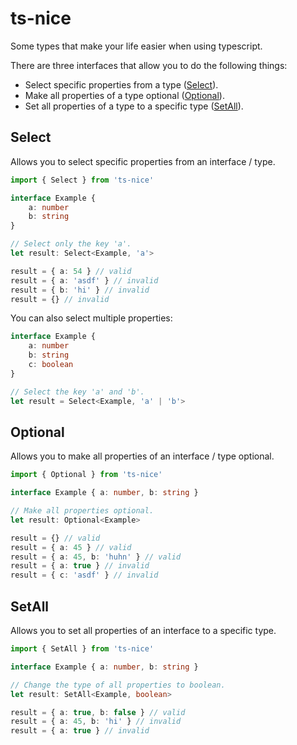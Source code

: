 # ts-nice

Some types that make your life easier when using typescript.

There are three interfaces that allow you to do the following things:
- Select specific properties from a type ([Select](#select)).
- Make all properties of a type optional ([Optional](#optional)).
- Set all properties of a type to a specific type ([SetAll](#setall)).

## Select

Allows you to select specific properties from an interface / type.

```typescript
import { Select } from 'ts-nice'

interface Example {
	a: number
	b: string
}

// Select only the key 'a'.
let result: Select<Example, 'a'>

result = { a: 54 } // valid
result = { a: 'asdf' } // invalid
result = { b: 'hi' } // invalid
result = {} // invalid
```

You can also select multiple properties:

```typescript
interface Example {
	a: number
	b: string
	c: boolean
}

// Select the key 'a' and 'b'.
let result = Select<Example, 'a' | 'b'>
```

## Optional

Allows you to make all properties of an interface / type optional.

```typescript
import { Optional } from 'ts-nice'

interface Example { a: number, b: string }

// Make all properties optional.
let result: Optional<Example>

result = {} // valid
result = { a: 45 } // valid
result = { a: 45, b: 'huhn' } // valid
result = { a: true } // invalid
result = { c: 'asdf' } // invalid
```

## SetAll

Allows you to set all properties of an interface to a specific type.

```typescript
import { SetAll } from 'ts-nice'

interface Example { a: number, b: string }

// Change the type of all properties to boolean.
let result: SetAll<Example, boolean>

result = { a: true, b: false } // valid
result = { a: 45, b: 'hi' } // invalid
result = { a: true } // invalid
```
